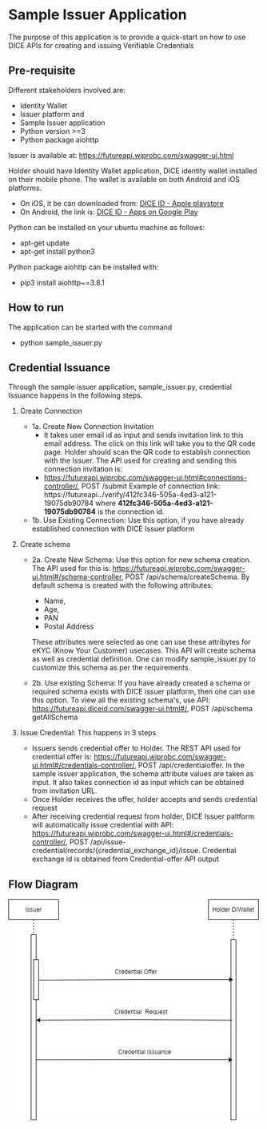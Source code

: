 # Sample Issuer Application

The purpose of this application is to provide a quick-start on how to use DICE APIs for creating and issuing Verifiable Credentials



## Pre-requisite
Different stakeholders involved are:
- Identity Wallet 
- Issuer platform and
- Sample Issuer application
- Python version >=3
- Python package aiohttp

Issuer is available at: https://futureapi.wiprobc.com/swagger-ui.html 

Holder should have Identity Wallet application, DICE identity wallet installed on their mobile phone. The wallet is available on both Android and iOS platforms.
- On iOS, it be can downloaded from: [DICE ID - Apple playstore](https://apps.apple.com/in/app/dice-id/id1624858853)
- On Android, the link is: [DICE ID - Apps on Google Play](https://play.google.com/store/apps/details?id=com.diwallet1)

Python can be installed on your ubuntu machine as follows:
- apt-get update
- apt-get install python3

Python package aiohttp can be installed with:
 - pip3 install aiohttp~=3.8.1
 
 
## How to run
The application can be started with the command
- python sample_issuer.py

## Credential Issuance
Through the sample issuer application, sample_issuer.py, credential Issuance happens in the following steps.
1. Create Connection
   - 1a. Create New Connection Invitation
     -	It takes user email id as input and sends invitation link to this email address. The click on this link will take you to the QR code page. Holder should scan the QR code to establish connection with the Issuer. The API used for creating and sending this connection invitation is: 
     -	https://futureapi.wiprobc.com/swagger-ui.html#connections-controller/, POST /submit
     Example of connection link: https://futureapi.***.***/verify/412fc346-505a-4ed3-a121-19075db90784 where **412fc346-505a-4ed3-a121-19075db90784** is the connection id. 
    - 1b. Use Existing Connection: Use this option, if you have already established connection with DICE Issuer platform 
	
2. Create schema
   - 2a. Create New Schema: Use this option for new schema creation. The API used for this is: https://futureapi.wiprobc.com/swagger-ui.html#/schema-controller, POST /api/schema/createSchema. By default schema is created with the following attributes:
      - Name,
      - Age,
      - PAN
      - Postal Address

      These attributes were selected as one can use these attribytes for eKYC (Know Your Customer) usecases. This API will create schema as well as credential definition. One can modify sample_issuer.py to customize this schema as per the requirements.
   - 2b. Use existing Schema: If you have already created a schema or required schema exists with DICE issuer platform, then one can use this option. To view all the existing schema's, use API:  https://futureapi.diceid.com/swagger-ui.html#/, POST /api/schema getAllSchema
   
3. Issue Credential: This happens in 3 steps
   - Issuers sends credential offer to Holder. The REST API used for credential offer is: https://futureapi.wiprobc.com/swagger-ui.html#/credentials-controller/, POST
/api/credentialoffer. In the sample issuer application, the schema attribute values are taken as input. It also takes connection id as input which can be obtained from invitation URL.   
   - Once Holder receives the offer, holder accepts and sends credential request 
   - After receiving credential request from holder, DICE Issuer paltform will automatically issue credential with API: https://futureapi.wiprobc.com/swagger-ui.html#/credentials-controller/, POST /api/issue-credential/records/{credential_exchange_id}/issue. Credential exchange id is obtained from Credential-offer API output 
 
 ## Flow Diagram
   
![Issue Credential Flow](diagrams/cred_iss_seq.jpg)
